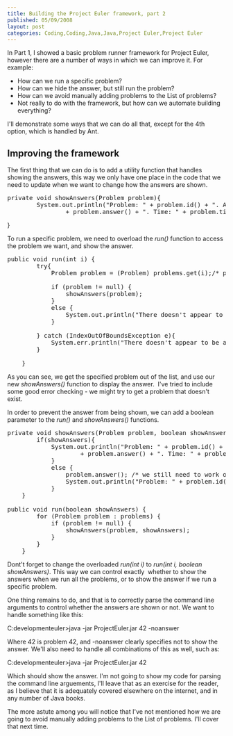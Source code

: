 ```yaml
---
title: Building the Project Euler framework, part 2
published: 05/09/2008
layout: post
categories: Coding,Coding,Java,Java,Project Euler,Project Euler
---
```

In Part 1, I showed a basic problem runner framework for Project Euler, however there are a number of ways in which we can improve it. For example:
<ul>
	<li>How can we run a specific problem?</li>
	<li>How can we hide the answer, but still run the problem?</li>
	<li>How can we avoid manually adding problems to the List of problems?</li>
	<li>Not really to do with the framework, but how can we automate building everything?</li>
</ul>
I'll demonstrate some ways that we can do all that, except for the 4th option, which is handled by Ant.
<h2>Improving the framework</h2>
The first thing that we can do is to add a utility function that handles showing the answers, this way we only have one place in the code that we need to update when we want to change how the answers are shown.
<pre lang="java">private void showAnswers(Problem problem){
		System.out.println("Problem: " + problem.id() + ". Answer: "
				+ problem.answer() + ". Time: " + problem.time() + "s");</pre>
}

To run a specific problem, we need to overload the <em>run()</em> function to access the problem we want, and show the answer.
<pre lang="java">public void run(int i) {
		try{
			Problem problem = (Problem) problems.get(i);/* problem list starts at 0 */

			if (problem != null) {
				showAnswers(problem);
			}
			else {
				System.out.println("There doesn't appear to be an answer for problem " + i);
			}

		} catch (IndexOutOfBoundsException e){
			System.err.println("There doesn't appear to be an answer for problem " + i);
		}

	}</pre>
As you can see, we get the specified problem out of the list, and use our new <em>showAnswers()</em> function to display the answer.  I've tried to include some good error checking - we might try to get a problem that doesn't exist.

In order to prevent the answer from being shown, we can add a boolean parameter to the <em>run()</em> and <em>showAnswers()</em> functions.
<pre lang="java">private void showAnswers(Problem problem, boolean showAnswers){
		if(showAnswers){
			System.out.println("Problem: " + problem.id() + ". Answer: "
					+ problem.answer() + ". Time: " + problem.time() + "s");
			}
			else {
				problem.answer(); /* we still need to work out the answer */
				System.out.println("Problem: " + problem.id() + ". Time: " + problem.time() + "s");
			}
	}

public void run(boolean showAnswers) {
		for (Problem problem : problems) {
			if (problem != null) {
				showAnswers(problem, showAnswers);
			}
		}
	}</pre>
Dont't forget to change the overloaded <em>run(int i)</em> to <em>run(int i, boolean showAnswers)</em>. This way we can control exactly  whether to show the answers when we run all the problems, or to show the answer if we run a specific problem.

One thing remains to do, and that is to correctly parse the command line arguments to control whether the answers are shown or not. We want to handle something like this:

C:developmenteuler&gt;java -jar ProjectEuler.jar 42 -noanswer

Where 42 is problem 42, and -noanswer clearly specifies not to show the answer. We'll also need to handle all combinations of this as well, such as:

C:developmenteuler&gt;java -jar ProjectEuler.jar 42

Which should show the answer. I'm not going to show my code for parsing the command line arguements, I'll leave that as an exercise for the reader, as I believe that it is adequately covered elsewhere on the internet, and in any number of Java books.

The more astute among you will notice that I've not mentioned how we are going to avoid manually adding problems to the List of problems. I'll cover that next time.

